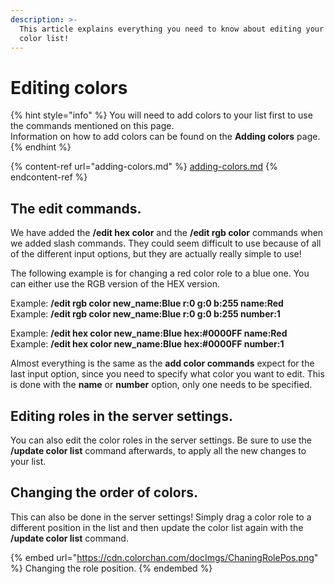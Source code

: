 ```yaml
---
description: >-
  This article explains everything you need to know about editing your color and
  color list!
---
```


# Editing colors

{% hint style="info" %}
You will need to add colors to your list first to use the commands mentioned on this page.\
Information on how to add colors can be found on the **Adding colors** page.
{% endhint %}

{% content-ref url="adding-colors.md" %}
[adding-colors.md](adding-colors.md)
{% endcontent-ref %}

## The edit commands.

We have added the **/edit hex color** and the **/edit rgb color** commands when we added slash commands. They could seem difficult to use because of all of the different input options, but they are actually really simple to use!&#x20;

The following example is for changing a red color role to a blue one. You can either use the RGB version of the HEX version.

Example: **/edit rgb color new\_name:Blue r:0 g:0 b:255 name:Red**\
Example: **/edit rgb color new\_name:Blue r:0 g:0 b:255 number:1**

Example: **/edit hex color new\_name:Blue hex:#0000FF name:Red**\
Example: **/edit hex color new\_name:Blue hex:#0000FF number:1**

Almost everything is the same as the **add color commands** expect for the last input option, since you need to specify what color you want to edit. This is done with the **name** or **number** option, only one needs to be specified.

## Editing roles in the server settings.

You can also edit the color roles in the server settings. Be sure to use the **/update color list** command afterwards, to apply all the new changes to your list.

## Changing the order of colors.

This can also be done in the server settings! Simply drag a color role to a different position in the list and then update the color list again with the **/update color list** command.

{% embed url="https://cdn.colorchan.com/docImgs/ChaningRolePos.png" %}
Changing the role position.
{% endembed %}
